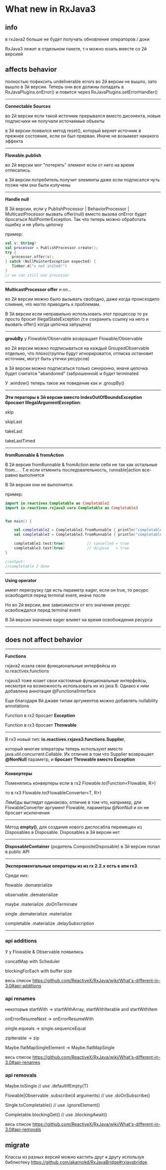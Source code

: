 # What new in RxJava3

## info
в rxJava2 больше не будет получать обновление операторов / доки

RxJava3 лежит в отдельном пакете, т.ч можно юзать вместе со 2й версией

## affects behavior

полностью пофиксить undeliverable errors во 2й	версии не вышло, зато вышло в 3й версии.
Теперь они все должны попадать в RxJavaPlugins.onError() и ловится через RxJavaPlugins.setErrorHandler()

---

**Connectable Sources**

во 2й версии если такой источник прерывался вместо дисонекта, новые подписчики не получали источаемые объекты

в 3й версии появился метод reset(), который вернет источник в прежнее состояние, если он был прерван. Иначе не возымеет накакого эффекта

---

**Flowable.publish**

во 2й версии мог "потерять" элемент если от него на время отписались.

в 3й версии потребитель получит элементы даже если подписался чуть позже чем они были излучены

---
**Handle null**

В 3й версии, если у  PublishProcessor | BehaviorProcessor | MulticastProcessor вызвать offer(null)
вместо вызова onError будет бросаться NullPointerException. Так что теперь можно обработать ошибку и не убить цепочку

пример:
```kotlin
val v: String?
val processor = PublishProcessor.create();
try {
   processor.offer(v);
} catch (NullPointerException expected) {
   Timber.d("v not inited!")
}
// we can still use processor
```

---

**MulticastProcessor offer** и on...

 во 2й версии можно было вызывать свободно, даже когда происходило слияние, что могло приводить к проблемам.


В 3й версии если неправильно использовать этот процессор то рх просто бросит IllegalStateException (т.е сохранить ссылку на него и вызвать offer() когда цепочка запущена)

---


**groubBy** у Flowable/Observable возвращает Flowable/Observable<GroupedObservable>

во 2й версии можно подписываться на каждый GroupedObservable отдельно, что плохо(группы будут игнорироватся, отписка остановит источник, могут быть утечки ресурсов)

в 3й версии можно подписаться только синхронно, иначе цепочка будет считатся "abandoned" (заброшенной) и будет terminated

У .window() теперь такое же поведение как и .groupBy()

---

**Эти ператоры в 3й версии вместо IndexOutOfBoundsException бросают IllegalArgumentException**:

skip

skipLast

takeLast

takeLastTimed


---
**fromRunnable & fromAction**

В 2й версии fromRunnable & fromAction вели себя не так как остальные from... . Т.е если отменить последовательность, runnable|action все-равно выполнятся

В 3й версии они не выполнятся.

пример:
```kotlin
import io.reactivex.Completable as Completable2
import io.reactivex.rxjava3.core.Completable as Completable3


fun main() {

    val completable2 = Completable2.fromRunnable { println("completable 2 done") }
    val completable3 = Completable3.fromRunnable { println("completable 3 done") }

    completable2.test(true)  		 // cancelled = true
    completable3.test(true)  		 // dispose   = true
}

//output:
//completable 2 done
```
---

**Using operator**

имеет перегрузку где есть параметр eager, если он true, то ресурс освободится перед terminal event, иначе после

Но во 2й версии, вне зависимости от его значения ресурс освобождался перед terminal event

В 3й версии значение eager влияет на время освобождения ресурса

---

## does not affect behavior

---

**Functions**

rxjava2 юзала свои функциональные интерфейсы из io.reactivex.functions

rxjava3 тоже юзает свои кастомные функциональные интерфейсы, несмотря на возможность использовать их из java 8. Однако к ним добавлена аннотация @FunctionalInterface

Еще благодаря 8й джаве типам аргументов можно добавлять nullability annotations


Function в rx2 бросает **Exception**

Function в rx3 бросает **Throwable**

---


В rx3 новый тип: **io.reactivex.rxjava3.functions.Supplier**,

который многие операторы теперь используют вместо java.util.concurrent.Callable. Их отличие в том что Supplier возвращает **@NonNull** параметр, и **бросает Throwable вместо Exception**


---

**Конвертеры**

Поменялись конвертеры
если в rx2 Flowable.to(Function<Flowable<T>, R>)

то   в rx3 Flowable.to(FlowableConverter<T, R>)

Лямбды выглядат одинаково, отличие в том что, например, для FlowableConverter аргумент Flowable<T>, параметры @NonNull и он не бросает исключения

---


Метод **empty()**, для создания нового диспосабла перемещен из Disposables в Disposable. Disposables в 3й версии нет

---

**DisposableContainer** (родитель CompositeDisposable)  в 3й версии попал в public API

---

**Эксперементальные операторы из из rx 2.2.x есть в апи rx3**.

 Среди них:

flowable    .dematerialize

observable  .dematerialize

maybe       .materialize    .doOnTerminate

single      .dematerialize  .materialize

completable .materialize    .delaySubscription

---

### api additions

У у Flowable & Observable появились

concatMap       with Scheduler

blockingForEach with buffer size

весь список https://github.com/ReactiveX/RxJava/wiki/What's-different-in-3.0#api-additions


### api renames

некоторые startWith -> startWithArray, startWithIterable and startWithItem

onErrorResumeNext -> onErrorResumeWith

single.equeals -> single.sequenceEqual

zipIterable -> zip

Maybe.flatMapSingleElement ->  Maybe.flatMapSingle

весь список https://github.com/ReactiveX/RxJava/wiki/What's-different-in-3.0#api-renames

### api removals

Maybe.toSingle                                          // use .defaultIfEmpty(T)

Flowable|Observable .subscribe(4 arguments)		// use .doOnSubscribe()

Single.toCompletable()					// use .ignoreElement()

Completable.blockingGet()                               // use .blockingAwait()


весь список https://github.com/ReactiveX/RxJava/wiki/What's-different-in-3.0#api-removals


## migrate
Классы из разных версий можно кастить друг к другу используя библиотеку
https://github.com/akarnokd/RxJavaBridge#rxjavabridge
